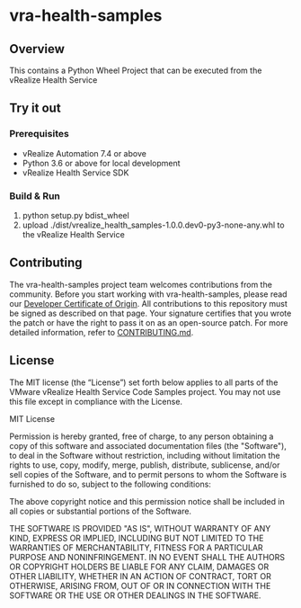 
# vra-health-samples

## Overview
This contains a Python Wheel Project that can be executed from the vRealize Health Service

## Try it out

### Prerequisites

* vRealize Automation 7.4 or above
* Python 3.6 or above for local development
* vRealize Health Service SDK

### Build & Run

1. python setup.py bdist_wheel
2. upload ./dist/vrealize_health_samples-1.0.0.dev0-py3-none-any.whl to the vRealize Health Service

## Contributing

The vra-health-samples project team welcomes contributions from the community. Before you start working with vra-health-samples, please read our [Developer Certificate of Origin](https://cla.vmware.com/dco). All contributions to this repository must be signed as described on that page. Your signature certifies that you wrote the patch or have the right to pass it on as an open-source patch. For more detailed information, refer to [CONTRIBUTING.md](CONTRIBUTING.md).

## License

The MIT license (the “License”) set forth below applies to all parts of the VMware vRealize Health Service Code Samples project.  You may not use this file except in compliance with the License. 

MIT License

Permission is hereby granted, free of charge, to any person obtaining a copy of this software and associated documentation files (the "Software"), to deal in the Software without restriction, including without limitation the rights to use, copy, modify, merge, publish, distribute, sublicense, and/or sell copies of the Software, and to permit persons to whom the Software is furnished to do
so, subject to the following conditions:

The above copyright notice and this permission notice shall be included in all copies or substantial portions of the Software.

THE SOFTWARE IS PROVIDED "AS IS", WITHOUT WARRANTY OF ANY KIND, EXPRESS OR IMPLIED, INCLUDING BUT NOT LIMITED TO THE WARRANTIES OF MERCHANTABILITY, FITNESS FOR A PARTICULAR PURPOSE AND NONINFRINGEMENT. IN NO EVENT SHALL THE AUTHORS OR COPYRIGHT HOLDERS BE LIABLE FOR ANY CLAIM, DAMAGES OR OTHER LIABILITY, WHETHER IN AN ACTION OF CONTRACT, TORT OR OTHERWISE, ARISING FROM, OUT OF OR IN CONNECTION WITH THE SOFTWARE OR THE USE OR OTHER DEALINGS IN THE SOFTWARE.
